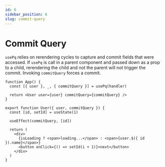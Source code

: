 ```yaml
---
id: 6
sidebar_position: 6
slug: commit-query
---
```


# Commit Query

`usePq` relies on rerendering cycles to capture and commit fields that were accessed. If `usePq` is call in a parent component and passed down as a prop to a child, rerendering the child and not the parent will not trigger the commit. Invoking `commitQuery` forces a commit.

```tsx
function App() {
  const [{ user }, _, { commitQuery }] = usePq(handler)

  return <User user={user} commitQuery={commitQuery} />
}

export function User({ user, commitQuery }) {
  const [id, setId] = useState(1)

  useEffect(commitQuery, [id])

  return (
    <div>
      {isLoading ? <span>loading...</span> : <span>{user.$({ id }).name}</span>}
      <button onClick={() => setId(i + 1)}>next</button>
    </div>
  )
}
```

